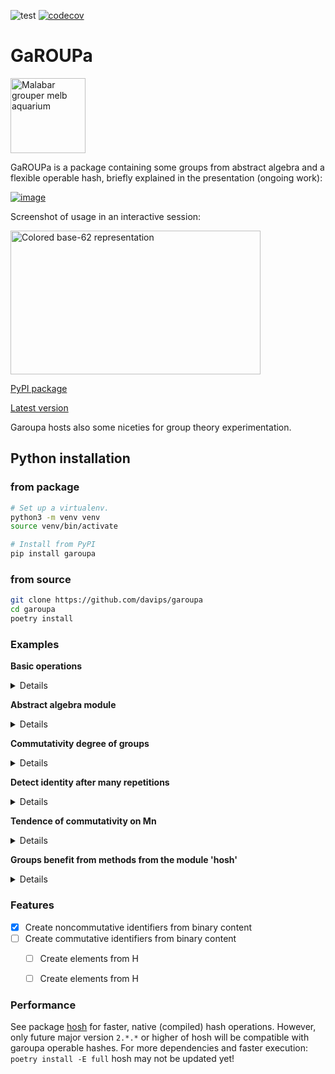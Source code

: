 ![test](https://github.com/davips/garoupa/workflows/test/badge.svg)
[![codecov](https://codecov.io/gh/davips/garoupa/branch/main/graph/badge.svg)](https://codecov.io/gh/davips/garoupa)

# GaROUPa
<p>
<a title="fir0002  flagstaffotos [at] gmail.com Canon 20D + Tamron 28-75mm f/2.8, GFDL 1.2 &lt;http://www.gnu.org/licenses/old-licenses/fdl-1.2.html&gt;, via Wikimedia Commons" href="https://commons.wikimedia.org/wiki/File:Malabar_grouper_melb_aquarium.jpg"><img width="120" alt="Malabar grouper melb aquarium" src="https://upload.wikimedia.org/wikipedia/commons/thumb/a/a7/Malabar_grouper_melb_aquarium.jpg/256px-Malabar_grouper_melb_aquarium.jpg"></a>
</p>

GaROUPa is a package containing some groups from abstract algebra and a flexible operable hash, briefly explained in the presentation (ongoing work):

[![image](https://raw.githubusercontent.com/davips/garoupa/main/examples/capa-slides-gdocs.png)](https://docs.google.com/presentation/d/e/2PACX-1vSCTHD6FeLET6lKgexiqJQ6c4viu0F_60kjoDe0x2mm8RqdhkWOiRA4QN3Zr-QLCq9CsPs_qkAAgxso/embed?start=false&loop=false&delayms=3000)


Screenshot of usage in an interactive session:

<p>
<a href="https://github.com/davips/garoupa/blob/main/examples/frontimg.png">
<img src="https://raw.githubusercontent.com/davips/garoupa/main/examples/frontimg.png" alt="Colored base-62 representation" width="400" height="230">
</a>
</p>



[PyPI package](https://pypi.org/project/garoupa)

[Latest version](https://github.com/davips/garoupa)

Garoupa hosts also some niceties for group theory experimentation.

## Python installation
### from package
```bash
# Set up a virtualenv. 
python3 -m venv venv
source venv/bin/activate

# Install from PyPI
pip install garoupa
```

### from source
```bash
git clone https://github.com/davips/garoupa
cd garoupa
poetry install
```

### Examples
**Basic operations**
<details>
<p>

```python3
from garoupa import Hosh, ø  # ø is a shortcut for identity32 (AltGr+O in most keyboards)

# Hoshes (operable hash-based elements) can be multiplied.
a = Hosh(content=b"Some large binary content...")
b = Hosh(content=b"Some other binary content. Might be, e.g., an action or another large content.")
c = a * b
print(f"{a} * {b} = {c}")
"""
4waH5WQxE4ZcYGH8ONu95Qn1N9os9GC8 * 0sWVFQFWNE5e2WXB-0ND5H-SJ01-L-N7 = 4Z5ALLuspJ1.LCfAm-dn6jUOJo1nJvK1
"""
```

```python3
print(~b)
# Multiplication can be reverted by the inverse hosh. Zero is the identity hosh.
print(f"{b} * {~b} = {b * ~b} = 0")
"""
.z56eXm5eJOc9T3QfLhn7JDZs0QqfvOd
0sWVFQFWNE5e2WXB-0ND5H-SJ01-L-N7 * .z56eXm5eJOc9T3QfLhn7JDZs0QqfvOd = 00000000000000000000000000000000 = 0
"""
```

```python3

print(f"{b} * {ø} = {b * ø} = b")
"""
0sWVFQFWNE5e2WXB-0ND5H-SJ01-L-N7 * 00000000000000000000000000000000 = 0sWVFQFWNE5e2WXB-0ND5H-SJ01-L-N7 = b
"""
```

```python3

print(f"{c} * {~b} = {c * ~b} = {a} = a")
"""
4Z5ALLuspJ1.LCfAm-dn6jUOJo1nJvK1 * .z56eXm5eJOc9T3QfLhn7JDZs0QqfvOd = 4waH5WQxE4ZcYGH8ONu95Qn1N9os9GC8 = 4waH5WQxE4ZcYGH8ONu95Qn1N9os9GC8 = a
"""
```

```python3

print(f"{~a} * {c} = {~a * c} = {b} = b")
"""
XvRkORbuogT-jPonP0LC4AdFvLfEZpQA * 4Z5ALLuspJ1.LCfAm-dn6jUOJo1nJvK1 = 0sWVFQFWNE5e2WXB-0ND5H-SJ01-L-N7 = 0sWVFQFWNE5e2WXB-0ND5H-SJ01-L-N7 = b
"""
```

```python3

# Division is shorthand for reversion.
print(f"{c} / {b} = {c / b} = a")
"""
4Z5ALLuspJ1.LCfAm-dn6jUOJo1nJvK1 / 0sWVFQFWNE5e2WXB-0ND5H-SJ01-L-N7 = 4waH5WQxE4ZcYGH8ONu95Qn1N9os9GC8 = a
"""
```

```python3

# Hosh multiplication is not expected to be commutative.
print(f"{a * b} != {b * a}")
"""
4Z5ALLuspJ1.LCfAm-dn6jUOJo1nJvK1 != 4Z5ALLuspJ3DwvjmhSToHKD3jVKpyp.C
"""
```

```python3

# Hosh multiplication is associative.
print(f"{a * (b * c)} = {(a * b) * c}")
"""
9Wb9veYUPrJmdnVfELfNLbNajWUpp50W = 9Wb9veYUPrJmdnVfELfNLbNajWUpp50W
"""
```

```python3


```


</p>
</details>

**Abstract algebra module**
<details>
<p>

```python3
from itertools import islice
from math import factorial

from garoupa.algebra.cyclic import Z
from garoupa.algebra.dihedral import D
from garoupa.algebra.symmetric import Perm
from garoupa.algebra.symmetric import S

# Direct product between:
#   symmetric group S4;
#   cyclic group Z5; and,
#   dihedral group D4.
G = S(4) * Z(5) * D(4)
print(G)
"""
S4×Z5×D4
"""
```

```python3

# Operating over 5 sampled pairs.
for a, b in islice(zip(G, G), 0, 5):
    print(a, "*", b, "=", a * b, sep="\t")
"""
«[0, 1, 3, 2], 3, dr0»	*	«[0, 1, 2, 3], 1, dr7»	=	«[0, 1, 3, 2], 4, dr3»
«[2, 3, 0, 1], 0, ds1»	*	«[1, 0, 3, 2], 2, dr1»	=	«[3, 2, 1, 0], 2, ds0»
«[1, 0, 2, 3], 1, ds6»	*	«[2, 3, 0, 1], 1, ds4»	=	«[2, 3, 1, 0], 2, dr2»
«[0, 1, 3, 2], 0, dr2»	*	«[0, 1, 2, 3], 3, dr2»	=	«[0, 1, 3, 2], 3, dr0»
«[2, 3, 0, 1], 2, ds0»	*	«[0, 1, 3, 2], 0, dr5»	=	«[2, 3, 1, 0], 2, ds3»
"""
```

```python3

# Operator ~ is another way of sampling.
G = S(12)
print(~G)
"""
[8, 7, 11, 0, 5, 2, 3, 6, 9, 1, 4, 10]
"""
```

```python3

# Manual element creation.
last_perm_i = factorial(12) - 1
a = Perm(i=last_perm_i, n=12)
print("Last element of S35:", a)
"""
Last element of S35: [11, 10, 9, 8, 7, 6, 5, 4, 3, 2, 1, 0]
"""
```

```python3

# Inverse element. Group S4.
a = Perm(i=21, n=4)
b = Perm(i=17, n=4)
print(a, "*", ~a, "=", (a * ~a).i, "=", a * ~a, "= identity")
"""
[1, 3, 2, 0] * [3, 0, 2, 1] = 0 = [0, 1, 2, 3] = identity
"""
```

```python3

print(a, "*", b, "=", a * b)
"""
[1, 3, 2, 0] * [1, 2, 3, 0] = [3, 2, 0, 1]
"""
```

```python3

print(a, "*", b, "*", ~b, "=", a * b * ~b, "= a")
"""
[1, 3, 2, 0] * [1, 2, 3, 0] * [3, 0, 1, 2] = [1, 3, 2, 0] = a
"""
```


</p>
</details>

**Commutativity degree of groups**
<details>
<p>

```python3

from garoupa.algebra.cyclic import Z
from garoupa.algebra.dihedral import D
from garoupa.algebra.matrix.m import M


def traverse(G):
    i, count = G.order, G.order
    for idx, a in enumerate(G.sorted()):
        for b in list(G.sorted())[idx + 1:]:
            if a * b == b * a:
                count += 2
            i += 2
    print(f"|{G}| = ".rjust(20, ' '),
          f"{G.order}:".ljust(10, ' '),
          f"{count}/{i}:".rjust(15, ' '), f"  {G.bits} bits",
          f"\t{100 * count / i} %", sep="")


# Dihedral
traverse(D(8))
"""
             |D8| = 16:              112/256:  4.0 bits	43.75 %
"""
```

```python3
traverse(D(8) ^ 2)
"""
          |D8×D8| = 256:         12544/65536:  8.0 bits	19.140625 %
"""
```

```python3

# Z4!
traverse(Z(4) * Z(3) * Z(2))
"""
       |Z4×Z3×Z2| = 24:              576/576:  4.584962500721157 bits	100.0 %
"""
```

```python3

# M 3x3 %4
traverse(M(3, 4))

# Large groups (sampling is needed).
Gs = [D(8) ^ 3, D(8) ^ 4, D(8) ^ 5]
for G in Gs:
    i, count = 0, 0
    for a, b in zip(G, G):
        if a * b == b * a:
            count += 1
        if i >= 10_000:
            break
        i += 1
    print(f"|{G}| = ".rjust(20, ' '),
          f"{G.order}:".ljust(10, ' '),
          f"{count}/{i}:".rjust(15, ' '), f"  {G.bits} bits",
          f"\t~{100 * count / i} %", sep="")
"""
           |M3%4| = 64:            2560/4096:  6.0 bits	62.5 %
       |D8×D8×D8| = 4096:          841/10000:  12.0 bits	~8.41 %
    |D8×D8×D8×D8| = 65536:         398/10000:  16.0 bits	~3.98 %
 |D8×D8×D8×D8×D8| = 1048576:       158/10000:  20.0 bits	~1.58 %
"""
```


</p>
</details>

**Detect identity after many repetitions**
<details>
<p>

```python3

import operator
from datetime import datetime
from functools import reduce
from math import log, inf
from sys import argv

from garoupa.algebra.dihedral import D
from garoupa.algebra.symmetric import S

example = len(argv) == 1 or (not argv[1].isdecimal() and argv[1][0] not in ["p", "s", "d"])

primes = [5, 7, 11, 13, 17, 19, 23, 29, 31, 37, 41, 43, 47, 53, 59, 61, 67, 71, 73, 79, 83, 89, 97, 101, 103, 107,
          109, 113, 127, 131, 137, 139, 149, 151, 157, 163, 167, 173, 179, 181, 191, 193, 197, 199, 211, 223, 227, 229,
          233, 239, 241, 251, 257, 263, 269, 271, 277, 281, 283, 293, 307, 311, 313, 317, 331, 337, 347, 349, 353, 359,
          367, 373, 379, 383, 389, 397, 401, 409, 419, 421, 431, 433, 439, 443, 449, 457, 461, 463, 467, 479, 487, 491,
          499, 503, 509, 521, 523, 541, 547, 557, 563, 569, 571, 577, 587, 593, 599, 601, 607, 613, 617, 619, 631, 641,
          643, 647, 653, 659, 661, 673, 677, 683, 691, 701, 709, 719, 727, 733, 739, 743, 751, 757, 761, 769, 773, 787,
          797, 809, 811, 821, 823, 827, 829, 839, 853, 857, 859, 863, 877, 881, 883, 887, 907, 911, 919, 929, 937, 941,
          947, 953, 967, 971, 977, 983, 991, 997, 1009]

if example:
    limit, sample = 30, 100
    lst = []  # See *.
    for n in primes[:5]:
        lst.append(D(n, seed=n))
    G = reduce(operator.mul, lst)
else:
    limit, sample = int(argv[2]), int(argv[3]) if len(argv) > 2 else 1_000_000_000_000
    if argv[1] == "s25d":
        G = S(25) * reduce(operator.mul, [D(n) for n in primes[:9]])
    elif argv[1] == "s57":
        G = S(57)
    elif argv[1] == "p384":
        G = reduce(operator.mul, [D(n) for n in primes[:51]])
    elif argv[1] == "p64":
        G = reduce(operator.mul, [D(n) for n in primes[:12]])
    elif argv[1] == "p96":
        G = reduce(operator.mul, [D(n) for n in primes[:16]])
    elif argv[1] == "p128":
        G = reduce(operator.mul, [D(n) for n in primes[:21]])
    elif argv[1] == "p256":
        G = reduce(operator.mul, [D(n) for n in primes[:37]])
    elif argv[1] == "64":
        G = reduce(operator.mul, [D(n) for n in range(5, 31, 2)])
    elif argv[1] == "96":
        G = reduce(operator.mul, [D(n) for n in range(5, 41, 2)])
    elif argv[1] == "128":
        G = reduce(operator.mul, [D(n) for n in range(5, 51, 2)])
    else:
        G = reduce(operator.mul, [D(n) for n in range(5, 86, 2)])

print(f"{G.bits} bits   Pc: {G.comm_degree}  order: {G.order} {G}", flush=True)
print("--------------------------------------------------------------", flush=True)
for hist in G.sampled_orders(sample=sample, limit=limit):
    tot = sum(hist.values())
    bad = 0  # See *.
    for k, v in hist.items():
        if k[0] <= limit:
            bad += v
    print(hist, flush=True)
    hist = hist.copy()
    if (inf, inf) in hist:
        del hist[(inf, inf)]
    hist = {int((k[0] + k[1]) / 2): v for k, v in hist.items()}
    print(f"\nbits: {log(G.order, 2):.2f}  Pc: {G.comm_degree or -1:.2e}   a^<{limit}=0: {bad}/{tot} = {bad / tot:.2e}",
          G, G._pi_core(hist), datetime.now().strftime("%d/%m/%Y %H:%M:%S"), flush=True)
# * -> [Explicit FOR due to autogeneration of README through eval]
"""
21.376617194973697 bits   Pc: 0.004113533525298232  order: 2722720 D5×D7×D11×D13×D17
--------------------------------------------------------------
{(-1, 10): 9, (9, 20): 7, (19, 30): 9, (inf, inf): 75}

bits: 21.38  Pc: 4.11e-03   a^<30=0: 25/100 = 2.50e-01 D5×D7×D11×D13×D17 0.125 29/08/2021 00:31:22
"""
```


</p>
</details>

**Tendence of commutativity on Mn**
<details>
<p>

```python3
from itertools import chain

from garoupa.algebra.matrix.m import M
from garoupa.algebra.matrix.m8bit import M8bit


def traverse(G):
    i, count = G.order, G.order
    for idx, a in enumerate(G.sorted()):
        for b in list(G.sorted())[idx + 1:]:
            if a * b == b * a:
                count += 2
            i += 2
    print(f"|{G}| = ".rjust(20, ' '),
          f"{G.order}:".ljust(10, ' '),
          f"{count}/{i}:".rjust(15, ' '), f"  {G.bits} bits",
          f"\t{100 * count / i} %", sep="")


M1_4 = map(M, range(1, 5))
for G in chain(M1_4, [M8bit(), M(5)]):
    traverse(G)
# ...
for G in map(M, range(6, 11)):
    i, count = 0, 0
    for a, b in zip(G, G):
        if a * b == b * a:
            count += 1
        i += 1
        if i >= 1_000_000:
            break
    print(f"|{G}| = ".rjust(20, ' '),
          f"{G.order}:".ljust(10, ' '),
          f"{count}/{i}:".rjust(15, ' '), f"  {G.bits} bits",
          f"\t~{100 * count / i} %", sep="")

"""
|M1| = 1:                        1/1:  0 bits	100.0 %
|M2| = 2:                        4/4:  1 bits	100.0 %
|M3| = 8:                      40/64:  3 bits	62.5 %
|M4| = 64:                 1024/4096:  6 bits	25.0 %
|M8bit| = 256:              14848/65536:  8 bits	22.65625 %
|M5| = 1024:           62464/1048576:  10 bits	5.95703125 %
|M6| = 32768:              286/32768:  15 bits	0.872802734375 %
|M7| = 2097152:          683/1000000:  21 bits	0.0683 %
|M8| = 268435456:         30/1000000:  28 bits	0.003 %
|M9| = 68719476736:        1/1000000:  36 bits	0.0001 %
|M10| = 35184372088832:     0/1000000:  45 bits	0.0 %
"""
```
</p>
</details>

**Groups benefit from methods from the module 'hosh'**
<details>
<p>

```python3
from garoupa.algebra.matrix import M

m = ~M(23)
print(repr(m.hosh))
```
<a href="https://github.com/davips/garoupa/blob/main/examples/7KDd8TiA3S11QTkUid2wy87DQIeGQ35vB1bsP5Y6DjZ.png">
<img src="https://raw.githubusercontent.com/davips/garoupa/main/examples/7KDd8TiA3S11QTkUid2wy87DQIeGQ35vB1bsP5Y6DjZ.png" alt="Colored base-62 representation" width="380" height="18">
</a>
</p>
</details>



### Features
* [x] Create noncommutative identifiers from binary content
* [ ] Create commutative identifiers from binary content
  * [ ] Create elements from H
  * [ ] Create elements from H


### Performance
See package [hosh](https://pypi.org/project/hosh) for faster, native (compiled) hash operations.
However, only future major version `2.*.*` or higher of hosh will be compatible with garoupa operable hashes.
For more dependencies and faster execution: 
`poetry install -E full`
hosh may not be updated yet!
